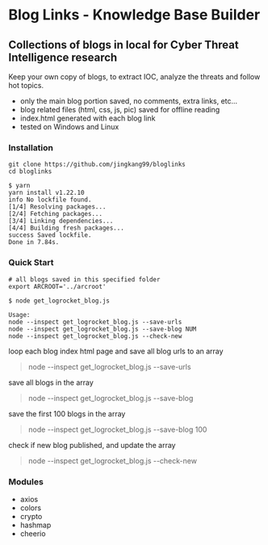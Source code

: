 # Blog Links - Knowledge Base Builder
## Collections of blogs in local for Cyber Threat Intelligence research

Keep your own copy of blogs, to extract IOC, analyze the threats and follow hot topics.

- only the main blog portion saved, no comments, extra links, etc...
- blog related files (html, css, js, pic) saved for offline reading
- index.html generated with each blog link
- tested on Windows and Linux

### Installation

```
git clone https://github.com/jingkang99/bloglinks
cd bloglinks

$ yarn
yarn install v1.22.10
info No lockfile found.
[1/4] Resolving packages...
[2/4] Fetching packages...
[3/4] Linking dependencies...
[4/4] Building fresh packages...
success Saved lockfile.
Done in 7.84s.
```

### Quick Start

```
# all blogs saved in this specified folder
export ARCROOT='../arcroot'

$ node get_logrocket_blog.js

Usage:
node --inspect get_logrocket_blog.js --save-urls
node --inspect get_logrocket_blog.js --save-blog NUM
node --inspect get_logrocket_blog.js --check-new
```

loop each blog index html page and save all blog urls to an array

> node --inspect get_logrocket_blog.js --save-urls

save all blogs in the array
  
> node --inspect get_logrocket_blog.js --save-blog

save the first 100 blogs in the array

> node --inspect get_logrocket_blog.js --save-blog 100

check if new blog published, and update the array
>  node --inspect get_logrocket_blog.js --check-new

### Modules

- axios
- colors
- crypto
- hashmap
- cheerio
